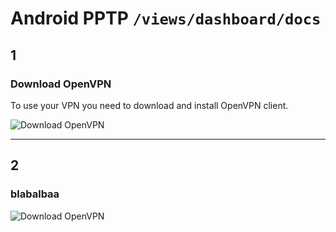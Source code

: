 # Android PPTP `/views/dashboard/docs`

## 1
### Download OpenVPN

To use your VPN you need to download and install OpenVPN client.

![Download OpenVPN](http://puu.sh/d7CZo/2f0d52d2c2.png)

***

## 2
### blabalbaa

![Download OpenVPN](http://puu.sh/d7CZo/2f0d52d2c2.png)
